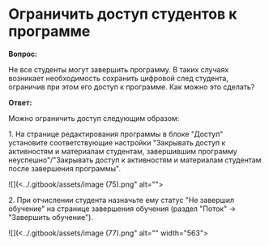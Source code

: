 # Ограничить доступ студентов к программе

**Вопрос:**

Не все студенты могут завершить программу. В таких случаях возникает необходимость сохранить цифровой след студента, ограничив при этом его доступ к программе. Как можно это сделать?

**Ответ:**&#x20;

Можно ограничить доступ следующим образом:

1\. На странице редактирования программы в блоке "Доступ" установите соответствующие настройки "Закрывать доступ к активностям и материалам студентам, завершившим программу неуспешно"/"Закрывать доступ к активностям и материалам студентам после завершения программы".

![](<../.gitbook/assets/image (75).png" alt=""><figcaption></figcaption></figure>

2\. При отчислении студента назначьте ему статус "Не завершил обучение" на странице завершения обучения (раздел "Поток" -> "Завершить обучение").

![](<../.gitbook/assets/image (77).png" alt="" width="563"><figcaption></figcaption></figure>
